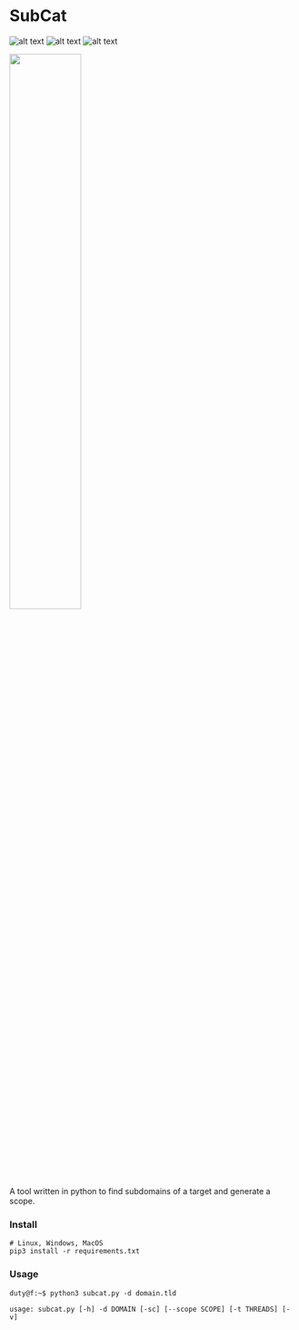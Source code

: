 # SubCat
![alt text](https://img.shields.io/github/stars/duty1g/subcat "")
![alt text](https://img.shields.io/github/languages/top/duty1g/subcat "")
![alt text](https://img.shields.io/github/license/duty1g/subcat "")

<img src="https://user-images.githubusercontent.com/3162883/168600245-6a4a16c7-3d99-430a-ae00-74f5bb1c0d6f.png" width="50%"/>

#
A tool written in python to find subdomains of a target and generate a scope.


### Install
```
# Linux, Windows, MacOS
pip3 install -r requirements.txt
```

### Usage
```console
duty@f:~$ python3 subcat.py -d domain.tld

usage: subcat.py [-h] -d DOMAIN [-sc] [--scope SCOPE] [-t THREADS] [-v]
```
